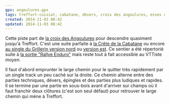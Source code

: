```yaml
---
gpx: angoulures.gpx
tags: treffort-cuisiat, cabatane, dévers, croix des angoulures, esses de treffort, single track
created: 2014-11-03 08:42
updated: 2014-11-03 08:42
---
```


Cette piste part de [la croix des Angoulures](/tags/croix-des-angoulures/) pour
descendre quasiment jusqu'à Treffort. C'est une suite parfaite à [la Crête de la
Cabatane](/single-tracks/crete-de-la-cabatane/) ou encore [au single du
Grillerin version nord](/single-tracks/single-du-grillerin-nord/) ou [version
est](/single-tracks/single-du-grillerin-est/). Ce sentier a été répertorié suite
à [la sortie "Rallye Enduro"](/posts/enduro-revermont/) mais reste tout à fait accessible au VTTiste *moyen*.

Il faut d'abord emprunter le large chemin pour le quitter très rapidement par un
single track un peu caché sur la droite. Ce chemin alterne entre des parties
techniques, dévers, épingles et des parties plus ludiques et rapides. Il se
termine par une partie en sous-bois avant d'arriver sur champs où il faut
franchir deux clôtures (c'est son seul défaut) pour retrouver le large chemin
qui mène à Treffort.
